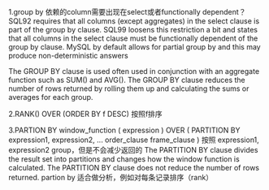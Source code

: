 1.group by 依赖的column需要出现在select或者functionally dependent？
    SQL92 requires that all columns (except aggregates) in the select clause is part of the group by clause. SQL99 loosens this restriction a bit and states that all columns in the select clause must be functionally dependent of the group by clause. MySQL by default allows for partial group by and this may produce non-deterministic answers

The GROUP BY clause is used often used in conjunction with an aggregate function such as SUM() and AVG(). The GROUP BY clause reduces the number of rows returned by rolling them up and calculating the sums or averages for each group.

2.RANK() OVER (ORDER BY f DESC)
按照f排序

3.PARTION BY
window_function ( expression ) OVER (
PARTITION BY expression1, expression2, ...
order_clause
frame_clause
)
按照 expression1, expression2 group，但是不会减少返回的
The PARTITION BY clause divides the result set into partitions and changes how the window function is calculated. The PARTITION BY clause does not reduce the number of rows returned.
partion by 适合做分析，例如对每条记录排序（rank）

